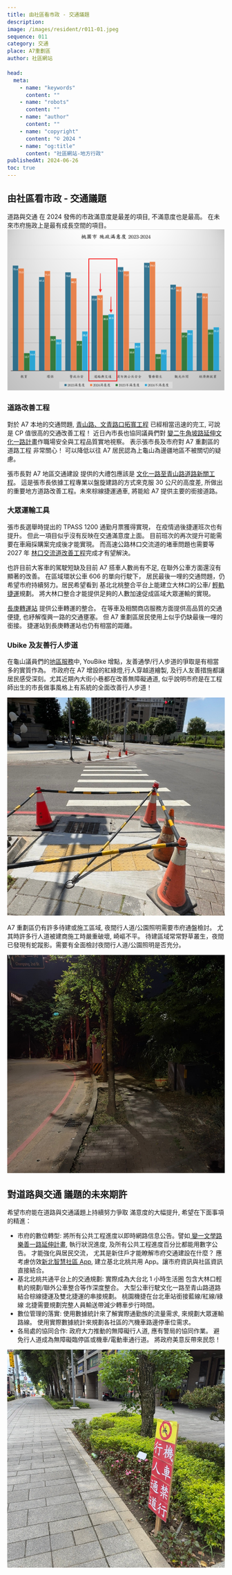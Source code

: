 ```yaml
---
title: 由社區看市政 - 交通議題
description:
image: /images/resident/r011-01.jpeg
sequence: 011
category: 交通
place: A7重劃區
author: 社區網站

head:
  meta:
    - name: "keywords"
      content: ""
    - name: "robots"
      content: ""
    - name: "author"
      content: ""
    - name: "copyright"
      content: "© 2024 "
    - name: "og:title"
      content: "社區網站-地方行政"
publishedAt: 2024-06-26
toc: true
---
```


## 由社區看市政 - 交通議題

道路與交通 在 2024 發佈的市政滿意度是最差的項目, 不滿意度也是最高。 在未來市府施政上是最有成長空間的項目。
![r011-01.jpeg](/images/resident/r011-01.jpeg)

### 道路改善工程

對於 A7 本地的交通問題, <a href="https://a7kanban14.netlify.app/construction/c39">青山路、文青路口拓寬工程</a> 已經相當迅速的完工, 可說是 CP 值很高的交通改善工程！ 近日內市長也協同議員們對 <a href="https://a7kanban14.netlify.app/construction/c14">變二牛角坡路延伸文化一路計畫</a>作職場安全與工程品質實地視察。 表示張市長及市府對 A7 重劃區的 道路工程 非常關心！ 可以降低以往 A7 居民認為上龜山為邊疆地區不被關切的疑慮。

張市長對 A7 地區交通建設 提供的大禮包應該是 <a href="https://a7kanban14.netlify.app/construction/c38">文化一路至青山路道路新關工程</a>。 這是張市長依據工程專業以盤旋建路的方式來克服 30 公尺的高度差, 所做出的重要地方道路改善工程。未來棕線捷運通車, 將能給 A7 提供主要的銜接道路。

### 大眾運輸工具

張市長選舉時提出的 TPASS 1200 通勤月票獲得實現， 在疫情過後捷運班次也有提升。 但此一項目似乎沒有反映在交通滿意度上面。
目前班次的再次提升可能需要在車廂採購案完成後才能實現。 而高速公路林口交流道的堵車問題也需要等 2027 年 <a href="https://a7kanban14.netlify.app/construction/c17">林口交流道改善工程</a>完成才有望解決。

也許目前大客車的駕駛短缺及目前 A7 搭車人數尚有不足, 在聯外公車方面還沒有顯著的改善。 在區域環狀公車 606 的單向行駛下， 居民最後一哩的交通問題，仍希望市府持續努力。居民希望看到 基北北桃整合平台上能建立大林口的公車/ <a href="https://a7kanban14.netlify.app/construction/c41">輕軌捷運</a>規劃。 將大林口整合才能提供足夠的人數加速促成區域大眾運輸的實現。

<a href="https://a7kanban15.netlify.app/transportation/transfer">長庚轉運站</a> 提供公車轉運的整合。 在等車及相關商店服務方面提供高品質的交通便捷, 也紓解復興一路的交通壅塞。 但 A7 重劃區居民使用上似乎仍缺最後一哩的銜接。 捷運站到長庚轉運站也仍有相當的距離。

### Ubike 及友善行人步道

在龜山議員們的<a href="https://a7kanban14.netlify.app/councilor/service">地區服務</a>中, YouBike 增點，友善通學/行人步道的爭取是有相當多的實質作為。 市政府在 A7 增設的紅綠燈,行人穿越道繪製, 及行人友善措施都讓居民感受深刻。尤其近期內大街小巷都在改善無障礙通道, 似乎說明市府是在工程師出生的市長做事風格上有系統的全面改善行人步道！

![r011-02.jpeg](/images/resident/r011-02.jpeg)

A7 重劃區仍有許多待建或施工區域, 夜間行人道/公園照明需要市府通盤檢討。 尤其時許多行人道被建商施工時嚴重破壞, 崎嶇不平。 待建區域常常野草叢生，夜間已發現有蛇蹤影。需要有全面檢討夜間行人道/公園照明是否充分。

![r011-04.jpeg](/images/resident/r011-04.jpeg)

## 對道路與交通 議題的未來期許

希望市府能在道路與交通議題上持續努力爭取 滿意度的大幅提升, 希望在下面事項的精進：

- 市府的數位轉型: 將所有公共工程進度以即時網路信息公告。譬如<a href="https://a7kanban14.netlify.app/construction/c13"> 變一文學路樂善一路延伸計畫</a>, 執行狀況進度, 及所有公共工程進度百分比都能用數字公告。 才能強化與居民交流， 尤其是新住戶才能瞭解市府交通建設在什麼？ 應考慮仿效<a href="https://wedid.ntpc.gov.tw/Governance/Detail/RNW3LMGgvAy0">新北智慧社區 App</a>, 建立基北北桃共用 App。讓市府資訊與社區資訊直接結合。
- 基北北桃共通平台上的交通規劃: 實際成為大台北 1 小時生活圈 包含大林口輕軌的規劃/聯外公車整合等作深度整合。 大型公車行駛文化一路至青山路道路結合棕線捷運及雙北捷運的串接規劃。 桃園機捷在台北車站銜接藍線/紅線/綠線 北捷需要規劃完整人員輸送帶減少轉車步行時間。
- 數位管理的落實: 使用數據統計來了解實際通勤族的流量需求, 來規劃大眾運輸路線。 使用實際數據統計來規劃各社區的汽機車路邊停車位需求。
- 各局處的協同合作: 政府大力推動的無障礙行人道, 應有警局的協同作業。 避免行人道成為無障礙臨停區或機車/電動車通行道。 將政府美意反帶來民怨！

![r011-03.jpeg](/images/resident/r011-03.jpeg)
